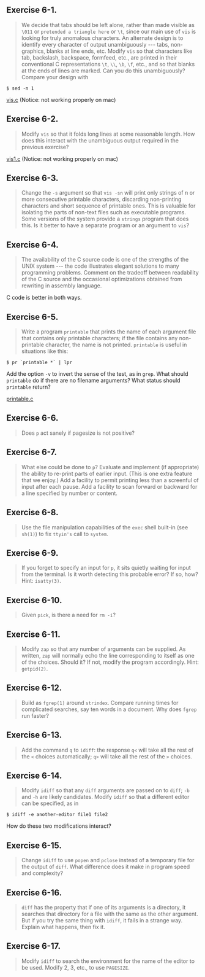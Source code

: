 ## Exercise 6-1.
> We decide that tabs should be left alone, rather than made visible as `\011` or `pretended a triangle here` or `\t`, since our main use of `vis` is looking for truly anomalous characters. An alternate design is to identify every character of output unambiguously --- tabs, non-graphics, blanks at line ends, etc. Modify `vis` so that characters like tab, backslash, backspace, formfeed, etc., are printed in their conventional C representations `\t`, `\\`, `\b`, `\f`, etc., and so that blanks at the ends of lines are marked. Can you do this unambiguously? Compare your design with
```
$ sed -n 1
```

[vis.c](/vis.c) (Notice: not working properly on mac)

## Exercise 6-2.
> Modify `vis` so that it folds long lines at some reasonable length. How does this interact with the unambiguous output required in the previous exercise?

[vis1.c](vis1.c) (Notice: not working properly on mac)

## Exercise 6-3.
> Change the `-s` argument so that `vis -sn` will print only strings of n or more consecutive printable characters, discarding non-printing characters and short sequence of printable ones. This is valuable for isolating the parts of non-text files such as executable programs. Some versions of the system provide a `strings` program that does this. Is it better to have a separate program or an argument to `vis`?

## Exercise 6-4.
> The availability of the C source code is one of the strengths of the UNIX system --- the code illustrates elegant solutions to many programming problems. Comment on the tradeoff between readability of the C source and the occasional optimizations obtained from rewriting in assembly language.

C code is better in both ways.

## Exercise 6-5.
> Write a program `printable` that prints the name of each argument file that contains only printable characters; if the file contains any non-printable character, the name is not printed. `printable` is useful in situations like this:
```
$ pr `printable *` | lpr
```
Add the option `-v` to invert the sense of the test, as in `grep`. What should `printable` do if there are no filename arguments? What status should `printable` return?

[printable.c](/printable.c)

## Exercise 6-6.
> Does `p` act sanely if pagesize is not positive?

## Exercise 6-7.
> What else could be done to `p`? Evaluate and implement (if appropriate) the ability to re-print parts of earlier input. (This is one extra feature that we enjoy.) Add a facility to permit printing less than a screenful of input after each pause. Add a facility to scan forward or backward for a line specified by number or content.

## Exercise 6-8.
> Use the file manipulation capabilities of the `exec` shell built-in (see `sh(1)`) to fix `ttyin's` call to `system`.

## Exercise 6-9.
> If you forget to specify an input for `p`, it sits quietly waiting for input from the terminal. Is it worth detecting this probable error? If so, how? Hint: `isatty(3)`.

## Exercise 6-10.
> Given `pick`, is there a need for `rm -i`?

## Exercise 6-11.
> Modify `zap` so that any number of arguments can be supplied. As written, `zap` will normally echo the line corresponding to itself as one of the choices. Should it? If not, modify the program accordingly. Hint: `getpid(2)`.

## Exercise 6-12.
> Build as `fgrep(1)` around `strindex`. Compare running times for complicated searches, say ten words in a document. Why does `fgrep` run faster?

## Exercise 6-13.
> Add the command `q` to `idiff`: the response `q<` will take all the rest of the `<` choices automatically; `q>` will take all the rest of the `>` choices.

## Exercise 6-14.
> Modify `idiff` so that any `diff` arguments are passed on to `diff`; `-b` and `-h` are likely candidates. Modify `idiff` so that a different editor can be specified, as in
```
$ idiff -e another-editor file1 file2
```
How do these two modifications interact?

## Exercise 6-15.
> Change `idiff` to use `popen` and `pclose` instead of a temporary file for the output of `diff`. What difference does it make in program speed and complexity?

## Exercise 6-16.
> `diff` has the property that if one of its arguments is a directory, it searches that directory for a file with the same as the other argument. But if you try the same thing with `idiff`, it fails in a strange way. Explain what happens, then fix it.

## Exercise 6-17.
> Modify `idiff` to search the environment for the name of the editor to be used. Modify 2, 3, etc., to use `PAGESIZE`.
